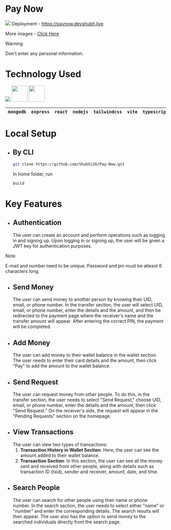 # Pay Now
![](https://github.com/ShubSi26/Pay-Now/blob/main/images/default.jpg)
Deployment - https://paynow.devshubh.live

More images - [Click Here](https://github.com/ShubSi26/Pay-Now/tree/main/images)
> [!WARNING]
> Don't enter any personal information.

# Technology Used
<img src="https://skillicons.dev/icons?i=mongodb,express,react,nodejs,tailwind,vite,ts,js,npm,docker " /> <img src = "https://jwt.io/img/pic_logo.svg" width = 50px> <img src = "https://zod.dev/_next/image?url=%2Flogo%2Flogo-glow.png&w=640&q=100" width = 50px>

|`mongodb`|`express`|`react`|`nodejs`|`tailwindcss`|`vite`|`typescript`|`javascript`|`Docker`|`JWT`|`ZOD`|
|---|---|---|---|---|---|---|---|---|---|---|

# Local Setup
- ## By CLI
  ```bash
  git clone https://github.com/ShubSi26/Pay-Now.git
  ```
  In home folder, run
  ```bash
  build
  ```
# Key Features
- ## Authentication
  The user can create an account and perform operations such as logging in and signing up. Upon logging in or signing up, the user will be given a JWT key for authentication purposes.
> [!NOTE]
> E-mail and number need to be unique.
> Password and pin must be atleast 6 characters long. 
- ## Send Money
  The user can send money to another person by knowing their UID, email, or phone number. In the transfer section, the user will select UID, email, or phone number, enter the details and the amount, and then be redirected to the payment page where the receiver's name and the transfer amount will appear. After entering the correct PIN, the payment will be completed.
- ## Add Money
  The user can add money to their wallet balance in the wallet section. The user needs to enter their card details and the amount, then click "Pay" to add the amount to the wallet balance.
- ## Send Request
  The user can request money from other people. To do this, in the transfer section, the user needs to select "Send Request," choose UID, email, or phone number, enter the details and the amount, then click "Send Request." On the receiver's side, the request will appear in the "Pending Requests" section on the homepage.
- ## View Transactions
  The user can view two types of transactions:
  1. **Transaction History in Wallet Section**: Here, the user can see the amount added to their wallet balance.
  2. **Transaction Section**: In this section, the user can see all the money sent and received from other people, along with details such as transaction ID (txid), sender and receiver, amount, date, and time.
- ## Search People
  The user can search for other people using their name or phone number. In the search section, the user needs to select either "name" or "number" and enter the corresponding details. The search results will then appear. The user also has the option to send money to the searched individuals directly from the search page.
